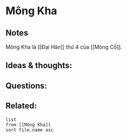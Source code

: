 # Mông Kha

## Notes
Mông Kha là [[Đại Hãn]] thứ 4 của [[Mông Cổ]]. 

## Ideas & thoughts:


## Questions:


## Related:
```dataview
list
from [[Mông Kha]]
sort file.name asc
```
